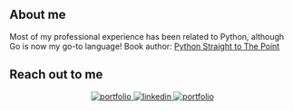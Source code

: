 ## About me
Most of my professional experience has been related to Python, although Go is now my go-to language!
Book author: [Python Straight to The Point](https://www.amazon.com/Python-Straight-Point-Programming-Taught-ebook/dp/B0C4R4WF9B/ref=sr_1_1?crid=3AFPFUJRHJTZM&dib=eyJ2IjoiMSJ9.YzkD12bKZLZLOAUDMK86C1ayUp5eeGQsS1gZEKSY3aA4GvaI2XOaS8qpwmO8emzx3JxTnA9HM_JEMo6xPAkvVk38KMkL3HuM_hxxm1QtiwZ3EPlLVDoHOCUhBfgfiYlfFbK4z2ppljIHpwJt78TfHHVTSJWMsPfmCGv8zfnqnt8b03qhKPqxMR8HDn2jggrNRXRCxrD_kYm718uLBfDP3jXQmacx67ZiImCrO3O-rgU.gUihBnMKkxLjERRgSC0q3U7JR4GKUW3lsa42vM3_yiI&dib_tag=se&keywords=louren%C3%A7o+costa&qid=1727126072&sprefix=louren%C3%A7o+cost%2Caps%2C191&sr=8-1)
## Reach out to me
<div align="center">

<a href="https://costa86.tech/">
<img src="https://img.shields.io/badge/Portfolio-042549?style=for-the-badge" alt="portfolio" />
</a>

<a href="https://www.linkedin.com/in/costa86">
<img src="https://img.shields.io/badge/Linkedin-0A66C2?style=for-the-badge&logo=linkedin&logoColor=white" alt="linkedin" />
</a>

<a href="https://dev.to/costa86">
<img src="https://img.shields.io/badge/Articles-04252?style=for-the-badge&logo=dev.to" alt="portfolio" />
</a>

</div>
